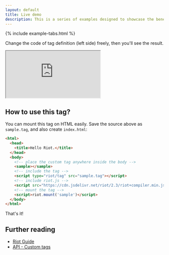 ```yaml
---
layout: default
title: Live demo
description: This is a series of examples designed to showcase the benefits of adopting Riot.
---
```


{% include example-tabs.html %}

Change the code of tag definition (left side) freely, then you'll see the result.

<iframe src="http://riotjs.com/examples/live-editor"></iframe>

## How to use this tag?

You can mount this tag on HTML easily. Save the source above as `sample.tag`, and also create `index.html`:

```html
<html>
  <head>
    <title>Hello Riot.</title>
  </head>
  <body>
    <!-- place the custom tag anywhere inside the body -->
    <sample></sample>
    <!-- include the tag -->
    <script type="riot/tag" src="sample.tag"></script>
    <!-- include riot.js -->
    <script src="https://cdn.jsdelivr.net/riot/2.3/riot+compiler.min.js"></script>
    <!-- mount the tag -->
    <script>riot.mount('sample')</script>
  </body>
</html>
```

That's it!

## Further reading

- [Riot Guide](/guide/)
- [API - Custom tags](/api/)
